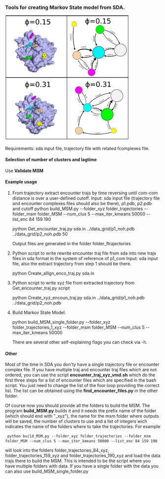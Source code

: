 ### Tools for creating Markov State model from SDA.



<img src="https://github.com/RiccardoBecca/SDA_python_scripts/blob/main/MarkovStateModel/MSM_trypsin-ben.png?raw=true" alt="alt text" width="400">


Requirements: sda input file, trajectory file with related fcomplexes file.

#### Selection of number of clusters and lagtime

Use **Validate MSM**

#### Example usage

1. From trajectory extract encounter trajs by time reversing until com-com distance is over a user-defined cutoff.
    Input: sda input file (trajectory file and encounter complexes files should also be there), p1.pdb, p2.pdb and cutoff
     python build_MSM.py --folder_xyz folder_trajectories --folder_msm folder_MSM --num_clus 5 --max_iter_kmeans 50000 --list_enc 84 159 190

     python  Get_encounter_traj.py sda.in ../data_grid/p1_noh.pdb ../data_grid/p2_noh.pdb 50

    Output files are generated in the folder folder_ftrajectories

3. Python script to write rewrite encounter traj file from sda into new trajs files in sda format in the system of reference of p1_com
    Input: sda input file, also the extract trajectory from step 1 should be there.

     python  Create_allign_enco_traj.py sda.in

4. Python script to write xyz file from extracted trajectory from Get_encounter_traj.py script

     python  Create_xyz_encoun_traj.py sda.in ../data_grid/p1_noh.pdb ../data_grid/p2_noh.pdb

5. Build Markov State Model.

     python build_MSM_single_folder.py --folder_xyz folder_trajectories_1_xyz --folder_msm folder_MSM --num_clus 5 --max_iter_kmeans 50000

    There are several other self-explaining flags you can check via -h.


#### Other

Most of the time in SDA you don'ty have a single trajectory file or encounter complex file. If you have multiple traj and encounter traj files which are not ordered, you can use the script **encounter_traj_xyz_vmd.sh** which do the first three steps for a list of encounter files which are specified in the bash script. You just need to change the list of the foor loop providing the correct list. The list can be obtained using the **find_encounter_files.py** in the other folder.

Of course now you should provide all the folders to build the MSM. The program **build_MSM.py** builds it and it needs the prefix name of the folder (which should end with "_xyz"), the name for the msm folder where outputs will be saved, the number of clusters to use and a list of integers wich indicates the name of the folders where to take the trajectories. For example

     python build_MSM.py --folder_xyz folder_trajectories --folder_msm folder_MSM --num_clus 5 --max_iter_kmeans 50000 --list_enc 84 159 190

will look into the folders folder_trajectories_84_xyz, folder_trajectories_159_xyz and folder_trajectories_190_xyz and load the data trajs there to build the MSM. This is intended to be the script where you have multiple folders with data. If you have a single folder with the data you can also use build_MSM_single_folder.py
